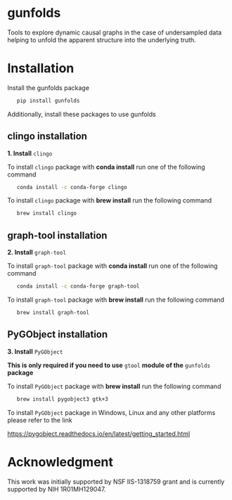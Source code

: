 gunfolds
========

Tools to explore dynamic causal graphs in the case of  undersampled data helping to unfold the apparent structure into the underlying truth.

Installation
============

Install the gunfolds package

```bash
   pip install gunfolds
```

Additionally, install these packages to use gunfolds

clingo installation
-------------------

**1. Install** ``clingo``

To install ``clingo`` package with **conda install** run one of the following command

```bash
   conda install -c conda-forge clingo
```
   
To install ``clingo`` package with **brew install** run the following command

```bash
   brew install clingo
```
   
graph-tool installation
-------------------------  
**2. Install** ``graph-tool``

To install ``graph-tool`` package with **conda install** run one of the following command

```bash
   conda install -c conda-forge graph-tool
```
   
To install ``graph-tool`` package with **brew install** run the following command

```bash
   brew install graph-tool
```

PyGObject installation
-------------------------
**3. Install** ``PyGObject``

**This is only required if you need to use** ``gtool`` **module of the** ``gunfolds`` **package**

To install ``PyGObject`` package with **brew install** run the following command

```bash
   brew install pygobject3 gtk+3
```

To install ``PyGObject`` package in Windows, Linux and any other platforms please refer to the link

   https://pygobject.readthedocs.io/en/latest/getting_started.html

Acknowledgment
========
This work was initially supported by  NSF IIS-1318759 grant and is currently supported by NIH 1R01MH129047.
